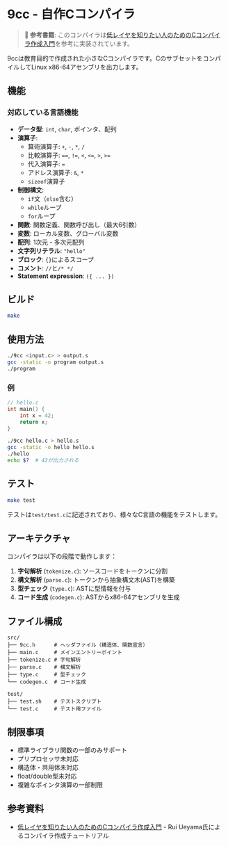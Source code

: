 # 9cc - 自作Cコンパイラ

> **📖 参考書籍**: このコンパイラは[低レイヤを知りたい人のためのCコンパイラ作成入門](https://www.sigbus.info/compilerbook)を参考に実装されています。

9ccは教育目的で作成された小さなCコンパイラです。CのサブセットをコンパイルしてLinux x86-64アセンブリを出力します。

## 機能

### 対応している言語機能

- **データ型**: `int`, `char`, ポインタ、配列
- **演算子**:
  - 算術演算子: `+`, `-`, `*`, `/`
  - 比較演算子: `==`, `!=`, `<`, `<=`, `>`, `>=`
  - 代入演算子: `=`
  - アドレス演算子: `&`, `*`
  - `sizeof`演算子
- **制御構文**:
  - `if`文（`else`含む）
  - `while`ループ
  - `for`ループ
- **関数**: 関数定義、関数呼び出し（最大6引数）
- **変数**: ローカル変数、グローバル変数
- **配列**: 1次元・多次元配列
- **文字列リテラル**: `"hello"`
- **ブロック**: `{}`によるスコープ
- **コメント**: `//`と`/* */`
- **Statement expression**: `({ ... })`

## ビルド

```bash
make
```

## 使用方法

```bash
./9cc <input.c> > output.s
gcc -static -o program output.s
./program
```

### 例

```c
// hello.c
int main() {
    int x = 42;
    return x;
}
```

```bash
./9cc hello.c > hello.s
gcc -static -o hello hello.s
./hello
echo $?  # 42が出力される
```

## テスト

```bash
make test
```

テストは`test/test.c`に記述されており、様々なC言語の機能をテストします。

## アーキテクチャ

コンパイラは以下の段階で動作します：

1. **字句解析** (`tokenize.c`): ソースコードをトークンに分割
2. **構文解析** (`parse.c`): トークンから抽象構文木(AST)を構築
3. **型チェック** (`type.c`): ASTに型情報を付与
4. **コード生成** (`codegen.c`): ASTからx86-64アセンブリを生成

## ファイル構成

```
src/
├── 9cc.h      # ヘッダファイル（構造体、関数宣言）
├── main.c     # メインエントリーポイント
├── tokenize.c # 字句解析
├── parse.c    # 構文解析
├── type.c     # 型チェック
└── codegen.c  # コード生成

test/
├── test.sh    # テストスクリプト
└── test.c     # テスト用ファイル
```

## 制限事項

- 標準ライブラリ関数の一部のみサポート
- プリプロセッサ未対応
- 構造体・共用体未対応
- float/double型未対応
- 複雑なポインタ演算の一部制限

## 参考資料
- [低レイヤを知りたい人のためのCコンパイラ作成入門](https://www.sigbus.info/compilerbook) - Rui Ueyama氏によるコンパイラ作成チュートリアル

